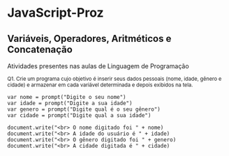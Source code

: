 # JavaScript-Proz

## Variáveis, Operadores, Aritméticos e Concatenação

Atividades presentes nas aulas de Linguagem de Programação 

<sub> Q1. Crie um programa cujo objetivo é inserir seus dados pessoais (nome, idade, gênero e cidade) e armazenar em cada variável determinada e depois exibidos na tela. </sub>

<table>

```
var nome = prompt("Digite o seu nome")
var idade = prompt("Digite a sua idade")
var genero = prompt("Digite qual é o seu gênero") 
var cidade = prompt("Digite qual a sua idade")

document.write("<br> O nome digitado foi " + nome)
document.write("<br> A idade do usuário é " + idade)
document.write("<br> O gênero digitado foi " + genero)
document.write("<br> A cidade digitada é " + cidade)
```

</table>
